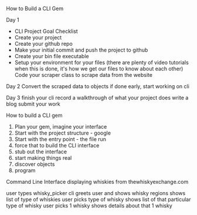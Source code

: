How to Build a CLI Gem

Day 1
* CLI Project Goal Checklist
* Create your project
* Create your github repo
* Make your initial commit and push the project to github
* Create your bin file executable
* Setup your environment for your files (there are plenty of video tutorials when this is done, it's how we get our files to know about each other)
Code your scraper class to scrape data from the website

Day 2
Convert the scraped data to objects
if done early, start working on cli

Day 3
finish your cli
record a walkthrough of what your project does
write a blog
submit your work


How to build a CLI gem
1. Plan your gem, imagine your interface
2. Start with the project structure - google
3. Start with the entry point - the file run
4. force that to build the CLI interface
5. stub out the interface
6. start making things real
7. discover objects
8. program

Command Line Interface displaying whiskies from thewhiskyexchange.com

user types whisky_picker
cli greets user and shows whisky regions
shows list of type of whiskies
user picks type of whisky
shows list of that particular type of whisky
user picks 1 whisky
shows details about that 1 whisky
